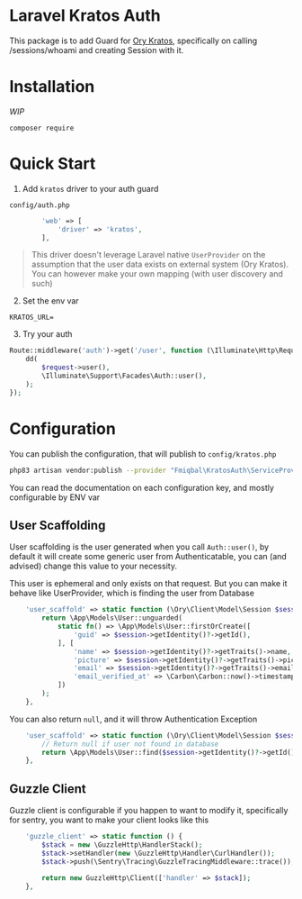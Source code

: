 # Laravel Kratos Auth

This package is to add Guard for [Ory Kratos](https://github.com/ory/kratos), specifically
on calling /sessions/whoami and creating Session with it.

# Installation

_WIP_

```
composer require
```

# Quick Start

1. Add `kratos` driver to your auth guard

`config/auth.php` 

```php
        'web' => [
            'driver' => 'kratos',
        ],
```
> This driver doesn't leverage Laravel native `UserProvider` on the assumption that the user data exists on external system
(Ory Kratos). You can however make your own mapping (with user discovery and such)

2. Set the env var

```dotenv
KRATOS_URL=
```

3. Try your auth

```php
Route::middleware('auth')->get('/user', function (\Illuminate\Http\Request $request) {
    dd(
        $request->user(),
        \Illuminate\Support\Facades\Auth::user(),
    );
});
```

# Configuration

You can publish the configuration, that will publish to `config/kratos.php`

```bash
php83 artisan vendor:publish --provider "Fmiqbal\KratosAuth\ServiceProvider"
```

You can read the documentation on each configuration key, and mostly configurable by ENV var

## User Scaffolding

User scaffolding is the user generated when you call `Auth::user()`, by default it will create
some generic user from Authenticatable, you can (and advised) change this value to your necessity.

This user is ephemeral and only exists on that request. But you can make it behave like UserProvider,
which is finding the user from Database

```php
    'user_scaffold' => static function (\Ory\Client\Model\Session $session) {
        return \App\Models\User::unguarded(
            static fn() => \App\Models\User::firstOrCreate([
                'guid' => $session->getIdentity()?->getId(),
            ], [
                'name' => $session->getIdentity()?->getTraits()->name,
                'picture' => $session->getIdentity()?->getTraits()->picture,
                'email' => $session->getIdentity()?->getTraits()->email,
                'email_verified_at' => \Carbon\Carbon::now()->timestamp,
            ])
        );
    },
```

You can also return `null`, and it will throw Authentication Exception

```php
    'user_scaffold' => static function (\Ory\Client\Model\Session $session) {
        // Return null if user not found in database
        return \App\Models\User::find($session->getIdentity()?->getId());
    },
```

## Guzzle Client

Guzzle client is configurable if you happen to want to modify it, specifically for sentry, you want to make
your client looks like this

```php
    'guzzle_client' => static function () {
        $stack = new \GuzzleHttp\HandlerStack();
        $stack->setHandler(new \GuzzleHttp\Handler\CurlHandler());
        $stack->push(\Sentry\Tracing\GuzzleTracingMiddleware::trace());

        return new GuzzleHttp\Client(['handler' => $stack]);
    },
```
